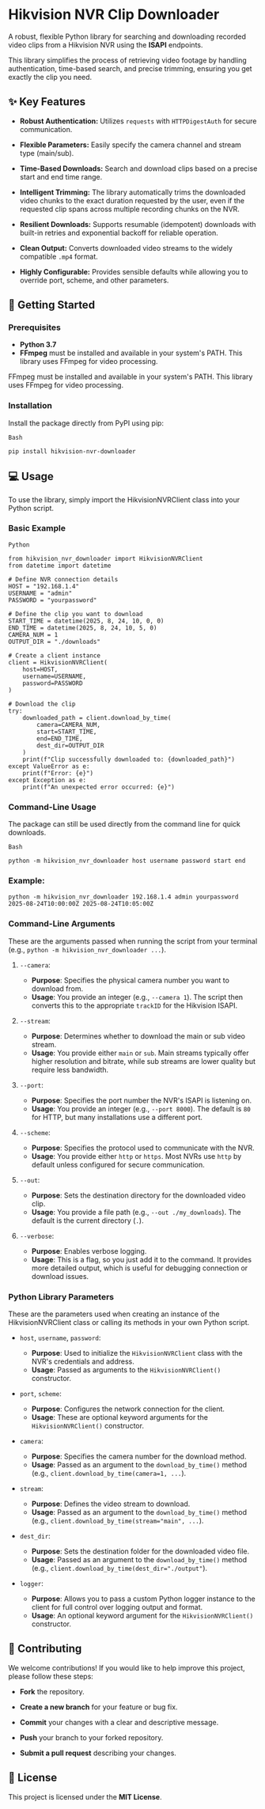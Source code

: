 # Hikvision NVR Clip Downloader
A robust, flexible Python library for searching and downloading recorded video clips from a Hikvision NVR using the **ISAPI** endpoints.

This library simplifies the process of retrieving video footage by handling authentication, time-based search, and precise trimming, ensuring you get exactly the clip you need.

## ✨ Key Features
* **Robust Authentication:** Utilizes `requests` with `HTTPDigestAuth` for secure communication.

* **Flexible Parameters:** Easily specify the camera channel and stream type (main/sub).

* **Time-Based Downloads:** Search and download clips based on a precise start and end time range.

* **Intelligent Trimming:** The library automatically trims the downloaded video chunks to the exact duration requested by the user, even if the requested clip spans across multiple recording chunks on the NVR.

* **Resilient Downloads:** Supports resumable (idempotent) downloads with built-in retries and exponential backoff for reliable operation.

* **Clean Output:** Converts downloaded video streams to the widely compatible `.mp4` format.

* **Highly Configurable:** Provides sensible defaults while allowing you to override port, scheme, and other parameters.

## 🚀 Getting Started

### Prerequisites
* **Python 3.7**
* **FFmpeg** must be installed and available in your system's PATH. This library uses FFmpeg for video processing.

FFmpeg must be installed and available in your system's PATH. This library uses FFmpeg for video processing.

### Installation
Install the package directly from PyPI using pip:

```Bash```
```
pip install hikvision-nvr-downloader
```

## 💻 Usage
To use the library, simply import the HikvisionNVRClient class into your Python script.

### Basic Example

```Python```
```
from hikvision_nvr_downloader import HikvisionNVRClient
from datetime import datetime

# Define NVR connection details
HOST = "192.168.1.4"
USERNAME = "admin"
PASSWORD = "yourpassword"

# Define the clip you want to download
START_TIME = datetime(2025, 8, 24, 10, 0, 0)
END_TIME = datetime(2025, 8, 24, 10, 5, 0)
CAMERA_NUM = 1
OUTPUT_DIR = "./downloads"

# Create a client instance
client = HikvisionNVRClient(
    host=HOST,
    username=USERNAME,
    password=PASSWORD
)

# Download the clip
try:
    downloaded_path = client.download_by_time(
        camera=CAMERA_NUM,
        start=START_TIME,
        end=END_TIME,
        dest_dir=OUTPUT_DIR
    )
    print(f"Clip successfully downloaded to: {downloaded_path}")
except ValueError as e:
    print(f"Error: {e}")
except Exception as e:
    print(f"An unexpected error occurred: {e}")
```

### Command-Line Usage
The package can still be used directly from the command line for quick downloads.

```Bash```
```
python -m hikvision_nvr_downloader host username password start end
```

### Example:
```
python -m hikvision_nvr_downloader 192.168.1.4 admin yourpassword 2025-08-24T10:00:00Z 2025-08-24T10:05:00Z
```

### Command-Line Arguments
These are the arguments passed when running the script from your terminal (e.g., ```python -m hikvision_nvr_downloader ...```).

1. ```--camera```:
    * **Purpose**: Specifies the physical camera number you want to download from.
    * **Usage**: You provide an integer (e.g., ```--camera 1```). The script then converts this to the appropriate ```trackID``` for the Hikvision ISAPI.

2. ```--stream```:
    * **Purpose**: Determines whether to download the main or sub video stream.
    * **Usage**: You provide either ```main``` or ```sub```. Main streams typically offer higher resolution and bitrate, while sub streams are lower quality but require less bandwidth.

3. ```--port```:
    * **Purpose**: Specifies the port number the NVR's ISAPI is listening on.
    * **Usage**: You provide an integer (e.g., ```--port 8000```). The default is ```80``` for HTTP, but many installations use a different port.

4. ```--scheme```:
    * **Purpose**: Specifies the protocol used to communicate with the NVR.
    * **Usage**: You provide either ```http``` or ```https```. Most NVRs use ```http``` by default unless configured for secure communication.

5. ```--out```:
    * **Purpose**: Sets the destination directory for the downloaded video clip.
    * **Usage**: You provide a file path (e.g., ```--out ./my_downloads```). The default is the current directory (```.```).

6. ```--verbose```:
    * **Purpose**: Enables verbose logging.
    * **Usage**: This is a flag, so you just add it to the command. It provides more detailed output, which is useful for debugging connection or download issues.

### Python Library Parameters
These are the parameters used when creating an instance of the HikvisionNVRClient class or calling its methods in your own Python script.

* ```host```, ```username```, ```password```:
    * **Purpose**: Used to initialize the ```HikvisionNVRClient``` class with the NVR's credentials and address.
    * **Usage**: Passed as arguments to the ```HikvisionNVRClient()``` constructor.

* ```port```, ```scheme```:
    * **Purpose**: Configures the network connection for the client.
    * **Usage**: These are optional keyword arguments for the ```HikvisionNVRClient()``` constructor.

* ```camera```:
    * **Purpose**: Specifies the camera number for the download method.
    * **Usage**: Passed as an argument to the ```download_by_time()``` method (e.g., ```client.download_by_time(camera=1, ...```).

* ```stream```:
    * **Purpose**: Defines the video stream to download.
    * **Usage**: Passed as an argument to the ```download_by_time()``` method (e.g., ```client.download_by_time(stream="main", ...```).

* ```dest_dir```:
    * **Purpose**: Sets the destination folder for the downloaded video file.
    * **Usage**: Passed as an argument to the ```download_by_time()``` method (e.g., ```client.download_by_time(dest_dir="./output"```).

* ```logger```:
    * **Purpose**: Allows you to pass a custom Python logger instance to the client for full control over logging output and format.
    * **Usage**: An optional keyword argument for the ```HikvisionNVRClient()``` constructor.

## 🤝 Contributing
We welcome contributions! If you would like to help improve this project, please follow these steps:

* **Fork** the repository.

* **Create a new branch** for your feature or bug fix.

* **Commit** your changes with a clear and descriptive message.

* **Push** your branch to your forked repository.

* **Submit a pull request** describing your changes.

## 📄 License
This project is licensed under the **MIT License**.


